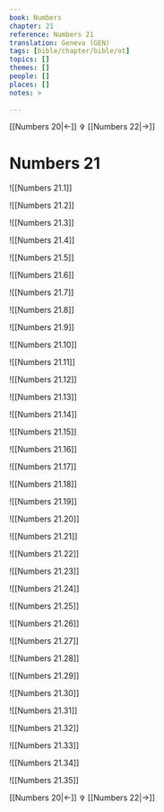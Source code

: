 ```yaml
---
book: Numbers
chapter: 21
reference: Numbers 21
translation: Geneva (GEN)
tags: [bible/chapter/bible/ot]
topics: []
themes: []
people: []
places: []
notes: >
  
---
```


[[Numbers 20|<-]] ✞ [[Numbers 22|->]]

# Numbers 21

![[Numbers 21.1]]

![[Numbers 21.2]]

![[Numbers 21.3]]

![[Numbers 21.4]]

![[Numbers 21.5]]

![[Numbers 21.6]]

![[Numbers 21.7]]

![[Numbers 21.8]]

![[Numbers 21.9]]

![[Numbers 21.10]]

![[Numbers 21.11]]

![[Numbers 21.12]]

![[Numbers 21.13]]

![[Numbers 21.14]]

![[Numbers 21.15]]

![[Numbers 21.16]]

![[Numbers 21.17]]

![[Numbers 21.18]]

![[Numbers 21.19]]

![[Numbers 21.20]]

![[Numbers 21.21]]

![[Numbers 21.22]]

![[Numbers 21.23]]

![[Numbers 21.24]]

![[Numbers 21.25]]

![[Numbers 21.26]]

![[Numbers 21.27]]

![[Numbers 21.28]]

![[Numbers 21.29]]

![[Numbers 21.30]]

![[Numbers 21.31]]

![[Numbers 21.32]]

![[Numbers 21.33]]

![[Numbers 21.34]]

![[Numbers 21.35]]

[[Numbers 20|<-]] ✞ [[Numbers 22|->]]
